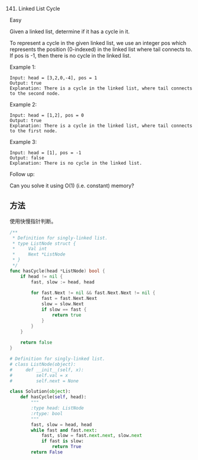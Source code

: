 141. Linked List Cycle


Easy


Given a linked list, determine if it has a cycle in it.

To represent a cycle in the given linked list, we use an integer pos which represents the position (0-indexed) in the linked list where tail connects to. If pos is -1, then there is no cycle in the linked list.

 

Example 1:
```
Input: head = [3,2,0,-4], pos = 1
Output: true
Explanation: There is a cycle in the linked list, where tail connects to the second node.
```

Example 2:
```
Input: head = [1,2], pos = 0
Output: true
Explanation: There is a cycle in the linked list, where tail connects to the first node.
```

Example 3:
```
Input: head = [1], pos = -1
Output: false
Explanation: There is no cycle in the linked list.
```

 

Follow up:

Can you solve it using O(1) (i.e. constant) memory?


## 方法

使用快慢指针判断。



```go
/**
 * Definition for singly-linked list.
 * type ListNode struct {
 *     Val int
 *     Next *ListNode
 * }
 */
func hasCycle(head *ListNode) bool {
    if head != nil {
        fast, slow := head, head
    
        for fast.Next != nil && fast.Next.Next != nil {
            fast = fast.Next.Next
            slow = slow.Next
            if slow == fast {
                return true
            }
        } 
    }
    
    return false
}

```


```python
# Definition for singly-linked list.
# class ListNode(object):
#     def __init__(self, x):
#         self.val = x
#         self.next = None

class Solution(object):
    def hasCycle(self, head):
        """
        :type head: ListNode
        :rtype: bool
        """
        fast, slow = head, head
        while fast and fast.next:
            fast, slow = fast.next.next, slow.next
            if fast is slow:
                return True
        return False
```